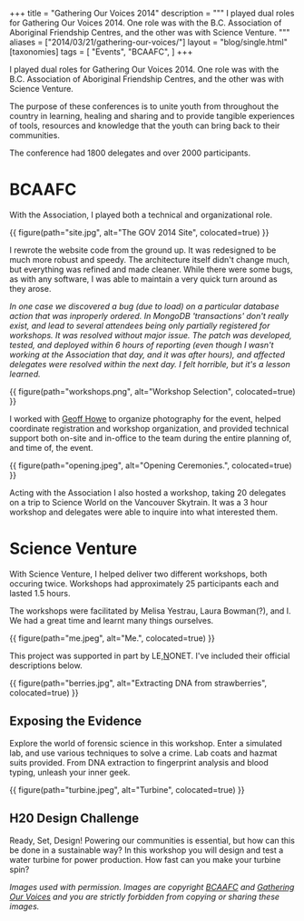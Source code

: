 +++
title = "Gathering Our Voices 2014"
description = """
I played dual roles for Gathering Our Voices 2014. One role was with the B.C. Association of Aboriginal Friendship Centres, and the other was with Science Venture.
"""
aliases = ["2014/03/21/gathering-our-voices/"]
layout = "blog/single.html"
[taxonomies]
tags = [
  "Events",
  "BCAAFC",
]
+++

I played dual roles for Gathering Our Voices 2014. One role was with the B.C. Association of Aboriginal Friendship Centres, and the other was with Science Venture.

The purpose of these conferences is to unite youth from throughout the country in learning, healing and sharing and to provide tangible experiences of tools, resources and knowledge that the youth can bring back to their communities.

The conference had 1800 delegates and over 2000 participants.

<!-- more -->

# BCAAFC

With the Association, I played both a technical and organizational role.

{{ figure(path="site.jpg", alt="The GOV 2014 Site", colocated=true) }}

I rewrote the website code from the ground up. It was redesigned to be much more robust and speedy. The architecture itself didn't change much, but everything was refined and made cleaner. While there were some bugs, as with any software, I was able to maintain a very quick turn around as they arose.

*In one case we discovered a bug (due to load) on a particular database action that was inproperly ordered. In MongoDB 'transactions' don't really exist, and lead to several attendees being only partially registered for workshops. It was resolved without major issue. The patch was developed, tested, and deployed within 6 hours of reporting (even though I wasn't working at the Association that day, and it was after hours), and affected delegates were resolved within the next day. I felt horrible, but it's a lesson learned.*

{{ figure(path="workshops.png", alt="Workshop Selection", colocated=true) }}

I worked with [Geoff Howe](http://geoffhowe.ca/) to organize photography for the event, helped coordinate registration and workshop organization, and provided technical support both on-site and in-office to the team during the entire planning of, and time of, the event.

{{ figure(path="opening.jpeg", alt="Opening Ceremonies.", colocated=true) }}

Acting with the Association I also hosted a workshop, taking 20 delegates on a trip to Science World on the Vancouver Skytrain. It was a 3 hour workshop and delegates were able to inquire into what interested them.

# Science Venture

With Science Venture, I helped deliver two different workshops, both occuring twice. Workshops had approximately 25 participants each and lasted 1.5 hours.

The workshops were facilitated by Melisa Yestrau, Laura Bowman(?), and I. We had a great time and learnt many things ourselves.

{{ figure(path="me.jpeg", alt="Me.", colocated=true) }}

This project was supported in part by LE,<u>N</u>ONET. I've included their official descriptions below.

{{ figure(path="berries.jpg", alt="Extracting DNA from strawberries", colocated=true) }}

## Exposing the Evidence

Explore the world of forensic science in this workshop. Enter a simulated lab, and use various techniques to solve a crime. Lab coats and hazmat suits provided. From DNA extraction to fingerprint analysis and blood typing, unleash your inner geek.

{{ figure(path="turbine.jpeg", alt="Turbine", colocated=true) }}

## H20 Design Challenge

Ready, Set, Design! Powering our communities is essential, but how can this be done in a sustainable way? In this workshop you will design and test a water turbine for power production. How fast can you make your turbine spin?


*Images used with permission. Images are copyright [BCAAFC](http://bcaafc.com/) and [Gathering Our Voices](http://gatheringourvoices.bcaafc.com/) and you are strictly forbidden from copying or sharing these images.*
